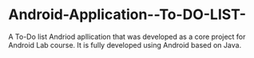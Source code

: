 # Android-Application--To-DO-LIST-
A To-Do list Andriod apllication that was developed as a core project for Android Lab course. It is fully developed using Android based on Java.
